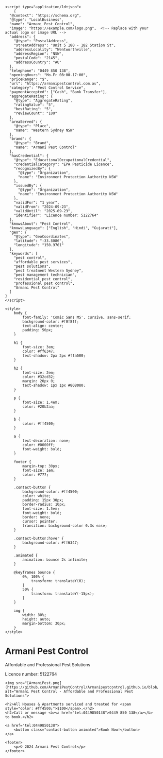 <!DOCTYPE html>
<html lang="en">
<head>
    <meta charset="UTF-8">
    <meta name="viewport" content="width=device-width, initial-scale=1.0">
    <meta name="description" content="Armani Pest Control - Affordable and Professional Pest Solutions in Wentworthville, NSW. All houses and apartments serviced and treated for $100.">
    <title>Armani Pest Control</title>
    
    <script type="application/ld+json">
        {
      "@context": "https://schema.org",
      "@type": "LocalBusiness",
      "name": "Armani Pest Control",
      "image": "https://example.com/logo.png",  <!-- Replace with your actual logo or image URL -->
      "address": {
        "@type": "PostalAddress",
        "streetAddress": "Unit 5 180 - 182 Station St",
        "addressLocality": "Wentworthville",
        "addressRegion": "NSW",
        "postalCode": "2145",
        "addressCountry": "AU"
      },
      "telephone": "0449 850 138",
      "openingHours": "Mo-Fr 08:00-17:00",
      "priceRange": "$",
      "url": "https://armanipestcontrol.com.au",
      "category": "Pest Control Service",
      "paymentAccepted": ["Cash", "Bank Transfer"],
      "aggregateRating": {
        "@type": "AggregateRating",
        "ratingValue": "5",
        "bestRating": "5",
        "reviewCount": "100"
      },
      "areaServed": {
        "@type": "Place",
        "name": "Western Sydney NSW"
      },
      "brand": {
        "@type": "Brand",
        "name": "Armani Pest Control"
      },
      "hasCredential": {
        "@type": "EducationalOccupationalCredential",
        "credentialCategory": "EPA Pesticide Licence",
        "recognizedBy": {
          "@type": "Organization",
          "name": "Environment Protection Authority NSW"
        },
        "issuedBy": {
          "@type": "Organization",
          "name": "Environment Protection Authority NSW"
        },
        "validFor": "1 year",
        "validFrom": "2024-09-23",
        "validUntil": "2025-09-23",
        "identifier": "Licence number: 5122764"
      },
      "knowsAbout": "Pest Control",
      "knowsLanguage": ["English", "Hindi", "Gujarati"],
      "geo": {
        "@type": "GeoCoordinates",
        "latitude": "-33.8086",
        "longitude": "150.9701"
      },
      "keywords": [
        "pest control",
        "affordable pest services",
        "pest solutions",
        "pest treatment Western Sydney",
        "pest management technician",
        "residential pest control",
        "professional pest control",
        "Armani Pest Control"
      ]
    }
    </script>

    <style>
        body {
            font-family: 'Comic Sans MS', cursive, sans-serif;
            background-color: #f0f8ff;
            text-align: center;
            padding: 50px;
        }

        h1 {
            font-size: 3em;
            color: #ff6347;
            text-shadow: 2px 2px #ffa500;
        }

        h2 {
            font-size: 2em;
            color: #32cd32;
            margin: 20px 0;
            text-shadow: 1px 1px #808080;
        }

        p {
            font-size: 1.4em;
            color: #20b2aa;
        }

        b {
            color: #ff4500;
        }

        a {
            text-decoration: none;
            color: #0000ff;
            font-weight: bold;
        }

        footer {
            margin-top: 30px;
            font-size: 1em;
            color: #777;
        }

        .contact-button {
            background-color: #ff4500;
            color: white;
            padding: 15px 30px;
            border-radius: 10px;
            font-size: 1.5em;
            font-weight: bold;
            border: none;
            cursor: pointer;
            transition: background-color 0.3s ease;
        }

        .contact-button:hover {
            background-color: #ff6347;
        }

        .animated {
            animation: bounce 2s infinite;
        }

        @keyframes bounce {
            0%, 100% {
                transform: translateY(0);
            }
            50% {
                transform: translateY(-15px);
            }
        }

        img {
            width: 80%;
            height: auto;
            margin-bottom: 30px;
        }
    </style>
</head>
<body>
    <h1 class="animated">Armani Pest Control</h1>
    <p>Affordable and Professional Pest Solutions</p>
    <p>Licence number: 5122764</p>
    
    <img src="[ArmaniPest.png](https://github.com/ArmaniPestControl/Armanipestcontrol.github.io/blob/334381e1d5a59b024560e85aa090b0ee7de52262/ArmaniPest.png)" alt="Armani Pest Control - Affordable and Professional Pest Solutions">

    <h2>All Houses & Apartments serviced and treated for <span style="color: #ff4500;">$100</span>.</h2>
    <h2>Call or message <b><a href="tel:0449850138">0449 850 138</a></b> to book.</h2>

    <a href="tel:0449850138">
        <button class="contact-button animated">Book Now!</button>
    </a>

    <footer>
        <p>© 2024 Armani Pest Control</p>
    </footer>
</body>
</html>
